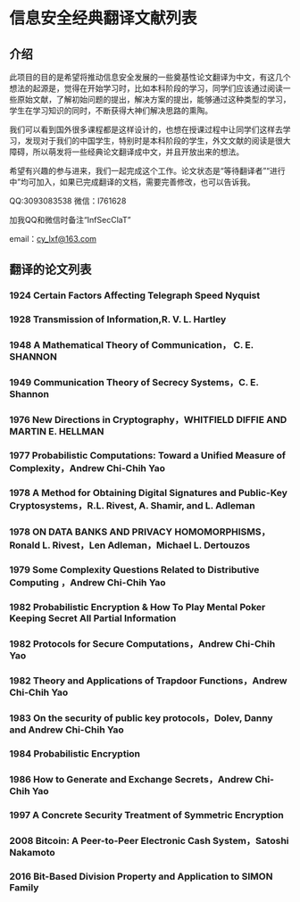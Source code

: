 # 信息安全经典翻译文献列表

## 介绍
此项目的目的是希望将推动信息安全发展的一些奠基性论文翻译为中文，有这几个想法的起源是，觉得在开始学习时，比如本科阶段的学习，同学们应该通过阅读一些原始文献，了解初始问题的提出，解决方案的提出，能够通过这种类型的学习，学生在学习知识的同时，不断获得大神们解决思路的熏陶。


我们可以看到国外很多课程都是这样设计的，也想在授课过程中让同学们这样去学习，发现对于我们的中国学生，特别时是本科阶段的学生，外文文献的阅读是很大障碍，所以萌发将一些经典论文翻译成中文，并且开放出来的想法。


希望有兴趣的参与进来，我们一起完成这个工作。论文状态是“等待翻译者”“进行中”均可加入，如果已完成翻译的文档，需要完善修改，也可以告诉我。


QQ:3093083538 
微信：l761628

加我QQ和微信时备注“InfSecClaT”

email：cy_lxf@163.com

## 翻译的论文列表

### 1924 Certain Factors Affecting Telegraph Speed  Nyquist
### 1928 Transmission of Information,R. V. L. Hartley
### 1948 A Mathematical Theory of Communication， C. E. SHANNON
### 1949 Communication Theory of Secrecy Systems，C. E. Shannon
### 1976 New Directions in Cryptography，WHITFIELD DIFFIE AND MARTIN E. HELLMAN
### 1977 Probabilistic Computations: Toward a Unified Measure of Complexity，Andrew Chi-Chih Yao
### 1978 A Method for Obtaining Digital Signatures and Public-Key Cryptosystems，R.L. Rivest, A. Shamir, and L. Adleman 
### 1978 ON DATA BANKS AND PRIVACY HOMOMORPHISMS，Ronald L. Rivest，Len Adleman，Michael L. Dertouzos
### 1979 Some Complexity Questions Related to Distributive Computing ，Andrew Chi-Chih Yao
### 1982 Probabilistic Encryption & How To Play Mental Poker Keeping Secret All Partial Information
### 1982 Protocols for Secure Computations，Andrew Chi-Chih Yao
### 1982 Theory and Applications of Trapdoor Functions，Andrew Chi-Chih Yao
### 1983 On the security of public key protocols，Dolev, Danny and Andrew Chi-Chih Yao
### 1984 Probabilistic Encryption 
### 1986 How to Generate and Exchange Secrets，Andrew Chi-Chih Yao
### 1997 A Concrete Security Treatment of Symmetric Encryption
### 2008 Bitcoin: A Peer-to-Peer Electronic Cash System，Satoshi Nakamoto
### 2016 Bit-Based Division Property and Application to SIMON Family